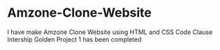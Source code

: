 # Amzone-Clone-Website
I have make Amzone Clone Website using HTML and CSS Code Clause Intership Golden Project 1 has been completed
